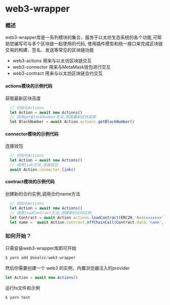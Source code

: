 # web3-wrapper

### 概述
web3-wrapper库是一系列模块的集合，服务于以太坊生态系统的各个功能,可帮助您编写可与多个区块链一起使用的代码, 使用插件模型和统一接口来完成区块​​链交易的构建、签名、发送等常见的区块链功能

* web3-actions 用来与以太坊区块链交互
* web3-connector 用来与MetaMask钱包进行交互
* web3-contract 用来与以太坊区块链合约交互

#### actions模块的示例代码
获取最新区块高度
```js
  // 初始化Actions
  let Action = await new Actions()
  // 调用getBlockNumber方法,获取最新区块高度
  let BlockNumber = await Action.actions.getBlockNumber()
```

#### connector模块的示例代码
连接钱包
```js
  // 初始化Actions
  let Action = await new Actions()
  // 调用link方法,连接钱包
  await Action.connector.link()
```

#### contract模块的示例代码
创建新的合约实例,调用合约name方法
```js 
  // 初始化Actions
  let Action = await new Actions()
  // 调用loadContract方法,创建新的合约实例
  let Contract = await Action.actions.loadContract(ERC20,'0xxxxxxxxxx')
  let name =  await Action.contract.offChainCall(Contract.data,'name',[],'','')
```
 
### 如何开始？

只需安装web3-wrapper库即可开始
```js
$ yarn add @sealsc/web3-wrapper 
```
然后你需要创建一个 web3 的实例，内置浏览器注入的provider
```js
let Action = await new Actions()
```
运行ts文件和示例
```js
$ yarn test
```

